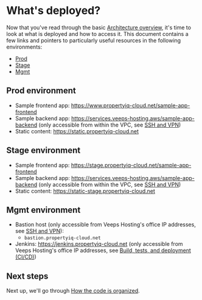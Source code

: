 # What's deployed?

Now that you've read through the basic [Architecture overview](01-architecture-overview.md), it's time to look at what
is deployed and how to access it. This document contains a few links and pointers to particularly useful resources in
the following environments:

* [Prod](#prod-environment)
* [Stage](#stage-environment)
* [Mgmt](#mgmt-environment)




## Prod environment

* Sample frontend app: https://www.propertyiq-cloud.net/sample-app-frontend
* Sample backend app: https://services.veeps-hosting.aws/sample-app-backend (only accessible from within the VPC, see [SSH and VPN](07-ssh-vpn.md))
* Static content: https://static.propertyiq-cloud.net




## Stage environment

* Sample frontend app: https://stage.propertyiq-cloud.net/sample-app-frontend
* Sample backend app: https://services.veeps-hosting.aws/sample-app-backend (only accessible from within the VPC, see [SSH and VPN](07-ssh-vpn.md))
* Static content: https://static-stage.propertyiq-cloud.net



## Mgmt environment

* Bastion host (only accessible from Veeps Hosting's office IP addresses, see [SSH and VPN](07-ssh-vpn.md)):
    * `bastion.propertyiq-cloud.net`
* Jenkins: https://jenkins.propertyiq-cloud.net (only accessible  from Veeps Hosting's office IP addresses, see [Build, tests, and deployment (CI/CD)](05-ci-cd.md))






## Next steps

Next up, we'll go through [How the code is organized](03-how-code-is-organized.md).